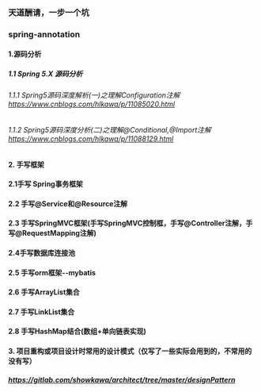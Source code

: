 ### 天道酬请，一步一个坑
### spring-annotation

#### 1.源码分析

##### 1.1 Spring 5.X 源码分析
###### 1.1.1 Spring5源码深度解析(一)之理解Configuration注解   https://www.cnblogs.com/hlkawa/p/11085020.html
###### 1.1.2 Spring5源码深度分析(二)之理解@Conditional,@Import注解   https://www.cnblogs.com/hlkawa/p/11088129.html

#### 2. 手写框架 

#### 2.1手写 Spring事务框架

#### 2.2 手写@Service和@Resource注解

#### 2.3 手写SpringMVC框架(手写SpringMVC控制框，手写@Controller注解，手写@RequestMapping注解)

#### 2.4手写数据库连接池

#### 2.5 手写orm框架--mybatis

#### 2.6 手写ArrayList集合

#### 2.7 手写LinkList集合

#### 2.8 手写HashMap结合(数组+单向链表实现)


#### 3. 项目重构或项目设计时常用的设计模式（仅写了一些实际会用到的，不常用的没有写）

##### https://gitlab.com/showkawa/architect/tree/master/designPattern
